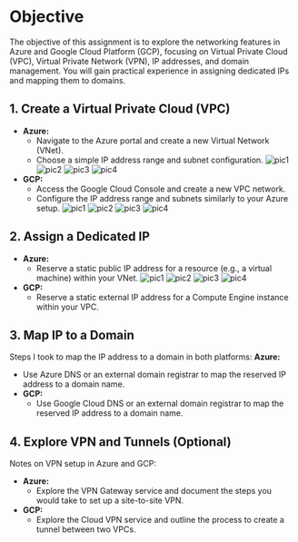 # Objective
The objective of this assignment is to explore the networking features in Azure and Google Cloud Platform (GCP), focusing on Virtual Private Cloud (VPC), Virtual Private Network (VPN), IP addresses, and domain management. You will gain practical experience in assigning dedicated IPs and mapping them to domains.

## 1. Create a Virtual Private Cloud (VPC)
- **Azure:**
  - Navigate to the Azure portal and create a new Virtual Network (VNet).
  - Choose a simple IP address range and subnet configuration.
![pic1](<Screenshot 2024-09-22 at 5.01.02 PM.png>)
![pic2](<Screenshot 2024-09-22 at 5.01.42 PM.png>)
![pic3](<Screenshot 2024-09-22 at 5.02.20 PM.png>)
![pic4](<Screenshot 2024-09-22 at 5.03.02 PM.png>)
- **GCP:**
  - Access the Google Cloud Console and create a new VPC network.
  - Configure the IP address range and subnets similarly to your Azure setup.
![pic1](<Screenshot 2024-09-29 at 8.42.33 PM.png>)
![pic2](<Screenshot 2024-09-29 at 8.42.41 PM.png>)
![pic3](<Screenshot 2024-09-29 at 8.42.49 PM.png>)
![pic4](<Screenshot 2024-09-29 at 8.44.39 PM.png>)

## 2. Assign a Dedicated IP
- **Azure:**
  - Reserve a static public IP address for a resource (e.g., a virtual machine) within your VNet.
![pic1](<Screenshot 2024-09-22 at 5.25.23 PM.png>)
![pic2](<Screenshot 2024-09-22 at 5.44.09 PM.png>)
![pic3](<Screenshot 2024-09-22 at 5.45.03 PM.png>)
![pic4](<Screenshot 2024-09-22 at 5.46.14 PM.png>)
- **GCP:**
  - Reserve a static external IP address for a Compute Engine instance within your VPC.

## 3. Map IP to a Domain
Steps I took to map the IP address to a domain in both platforms: 
 **Azure:**
  - Use Azure DNS or an external domain registrar to map the reserved IP address to a domain name.
- **GCP:**
  - Use Google Cloud DNS or an external domain registrar to map the reserved IP address to a domain name.

## 4. Explore VPN and Tunnels (Optional)
Notes on VPN setup in Azure and GCP:
- **Azure:**
  - Explore the VPN Gateway service and document the steps you would take to set up a site-to-site VPN.
- **GCP:**
  - Explore the Cloud VPN service and outline the process to create a tunnel between two VPCs.
